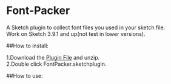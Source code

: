 # Font-Packer
A Sketch plugin to collect font files you used in your sketch file.  
Work on Sketch 3.9.1 and up(not test in lower versions).

##How to install:

1.Download the [Plugin File](https://github.com/bigxixi/Font-Packer/archive/master.zip) and unzip.  
2.Double click FontPacker.sketchplugin. 

##How to use:  


